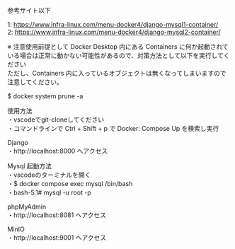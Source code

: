 参考サイト以下  
  
1: https://www.infra-linux.com/menu-docker4/django-mysql1-container/  
2: https://www.infra-linux.com/menu-docker4/django-mysql2-container/  
  
※ 注意使用前提として Docker Desktop 内にある Containers に何か起動されている場合は正常に動かない可能性があるので、対策方法として以下を実行してください  
ただし、Containers 内に入っているオブジェクトは無くなってしまいますので注意してください。  
    
$ docker system prune -a  
  
使用方法  
・vscodeでgit-cloneしてください  
・コマンドラインで Ctrl + Shift + p で Docker: Compose Up を検索し実行  
  
Django  
・http://localhost:8000 へアクセス  
  
Mysql 起動方法  
・vscodeのターミナルを開く  
・$ docker compose exec mysql /bin/bash  
・bash-5.1# mysql -u root -p  
  
phpMyAdmin  
・http://localhost:8081 へアクセス

MinIO  
・http://localhost:9001 へアクセス  